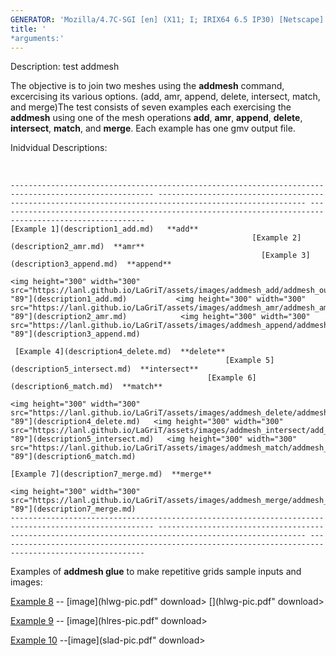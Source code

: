 ```yaml
---
GENERATOR: 'Mozilla/4.7C-SGI [en] (X11; I; IRIX64 6.5 IP30) [Netscape]'
title: '
*arguments:'
---
```


 Description: test addmesh

  The objective is to join two meshes using the **addmesh** command,
  excercising its various options. (add, amr, append, delete,
  intersect, match, and merge)The test consists of seven examples each
  exercising the **addmesh** using one of the mesh operations **add**,
  **amr**, **append**, **delete**, **intersect**, **match**, and
  **merge**. Each example has one gmv output file.
 
  Inidvidual Descriptions:

   
 
    ------------------------------------------------------------------------------------------------------ ------------------------------------------------------------------------------------------------------- -------------------------------------------------------------------------------------------------------
    [Example 1](description1_add.md)   **add**
                                                          [Example 2](description2_amr.md)  **amr**
                                                            [Example 3](description3_append.md)  **append**

    <img height="300" width="300" src="https://lanl.github.io/LaGriT/assets/images/addmesh_add/addmesh_out2_tn.gif">"114" "89"](description1_add.md)           <img height="300" width="300" src="https://lanl.github.io/LaGriT/assets/images/addmesh_amr/addmesh_amr4_tn.gif">"114" "89"](description2_amr.md)            <img height="300" width="300" src="https://lanl.github.io/LaGriT/assets/images/addmesh_append/addmesh_append3_tn.gif">"114" "89"](description3_append.md)
 
     [Example 4](description4_delete.md)  **delete**
                                                    [Example 5](description5_intersect.md)  **intersect**
                                                [Example 6](description6_match.md)  **match**

    <img height="300" width="300" src="https://lanl.github.io/LaGriT/assets/images/addmesh_delete/addmesh_delete_tn.gif">"114" "89"](description4_delete.md)   <img height="300" width="300" src="https://lanl.github.io/LaGriT/assets/images/addmesh_intersect/add_inter_tn.gif">"114" "89"](description5_intersect.md)   <img height="300" width="300" src="https://lanl.github.io/LaGriT/assets/images/addmesh_match/addmesh_mesh3_tn.gif">"114" "89"](description6_match.md)
 
    [Example 7](description7_merge.md)  **merge**
                                                                                                                                                               
    <img height="300" width="300" src="https://lanl.github.io/LaGriT/assets/images/addmesh_merge/addmesh_mesh3_tn.gif">"114" "89"](description7_merge.md)                                                                                                              
    ------------------------------------------------------------------------------------------------------ ------------------------------------------------------------------------------------------------------- -------------------------------------------------------------------------------------------------------
 
  Examples of **addmesh glue** to make repetitive grids sample inputs
  and images:
 
  [Example 8](hlwg.lgc) -- [image](hlwg-pic.pdf" download> </a>[](hlwg-pic.pdf" download> </a>
 
  [Example 9](hlres.lgc) -- [image](hlres-pic.pdf" download> </a>[](slad.lgc)
 
  [Example 10](slad.lgc) --[image](slad-pic.pdf" download> </a>
